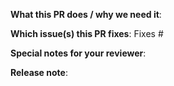 **What this PR does / why we need it**:

**Which issue(s) this PR fixes**:
Fixes #

**Special notes for your reviewer**:

**Release note**:
<!--  Write your release note:
1. Enter your release note in the below block.
2. If no release note is required, just write "NONE" within the block.

Format of block header: <category> <target_group>
Possible values:
- category:       breaking|feature|bugfix|doc|other
- target_group:   user|developer
-->
```feature user

```
